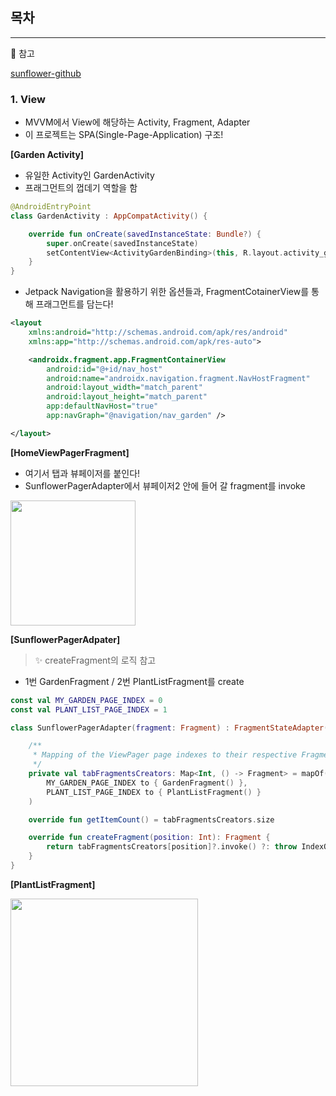 ## 목차

---

🔗 참고

[sunflower-github](https://github.com/android/sunflower)

### 1. View
- MVVM에서 View에 해당하는 Activity, Fragment, Adapter
- 이 프로젝트는 SPA(Single-Page-Application) 구조!

**[Garden Activity]**
- 유일한 Activity인 GardenActivity
- 프래그먼트의 껍데기 역할을 함
```kotlin
@AndroidEntryPoint
class GardenActivity : AppCompatActivity() {

    override fun onCreate(savedInstanceState: Bundle?) {
        super.onCreate(savedInstanceState)
        setContentView<ActivityGardenBinding>(this, R.layout.activity_garden)
    }
}
```

- Jetpack Navigation을 활용하기 위한 옵션들과, FragmentCotainerView를 통해 프래그먼트를 담는다!
```xml
<layout
    xmlns:android="http://schemas.android.com/apk/res/android"
    xmlns:app="http://schemas.android.com/apk/res-auto">

    <androidx.fragment.app.FragmentContainerView
        android:id="@+id/nav_host"
        android:name="androidx.navigation.fragment.NavHostFragment"
        android:layout_width="match_parent"
        android:layout_height="match_parent"
        app:defaultNavHost="true"
        app:navGraph="@navigation/nav_garden" />

</layout>
```


**[HomeViewPagerFragment]**
- 여기서 탭과 뷰페이저를 붙인다!
- SunflowerPagerAdapter에서 뷰페이저2 안에 들어 갈 fragment를 invoke
<img src="https://user-images.githubusercontent.com/85485290/161228972-944d4ecc-239f-438f-b044-4a9da788ff8c.png" width="200">

**[SunflowerPagerAdpater]**

> ✨ createFragment의 로직 참고
- 1번 GardenFragment / 2번 PlantListFragment를 create
```kotlin
const val MY_GARDEN_PAGE_INDEX = 0
const val PLANT_LIST_PAGE_INDEX = 1

class SunflowerPagerAdapter(fragment: Fragment) : FragmentStateAdapter(fragment) {

    /**
     * Mapping of the ViewPager page indexes to their respective Fragments
     */
    private val tabFragmentsCreators: Map<Int, () -> Fragment> = mapOf(
        MY_GARDEN_PAGE_INDEX to { GardenFragment() },
        PLANT_LIST_PAGE_INDEX to { PlantListFragment() }
    )

    override fun getItemCount() = tabFragmentsCreators.size

    override fun createFragment(position: Int): Fragment {
        return tabFragmentsCreators[position]?.invoke() ?: throw IndexOutOfBoundsException()
    }
}
```

**[PlantListFragment]**

<img src="https://user-images.githubusercontent.com/85485290/161231593-d80bff8f-7b9a-4ce9-9c30-dbae49ae4f54.png" width="300">


